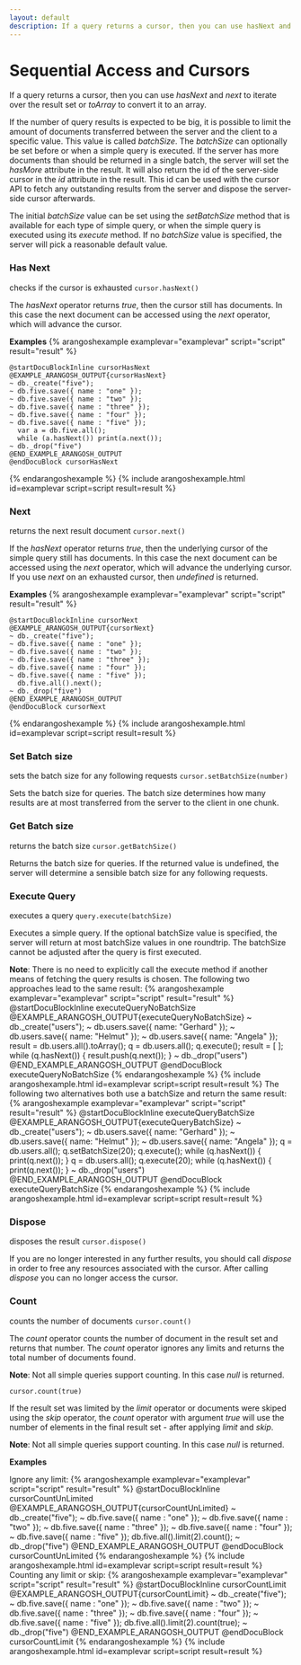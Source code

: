 ```yaml
---
layout: default
description: If a query returns a cursor, then you can use hasNext and next toiterate over the result set or toArray to convert it to an array
---
```

Sequential Access and Cursors
=============================

If a query returns a cursor, then you can use *hasNext* and *next* to
iterate over the result set or *toArray* to convert it to an array.

If the number of query results is expected to be big, it is possible to 
limit the amount of documents transferred between the server and the client
to a specific value. This value is called *batchSize*. The *batchSize*
can optionally be set before or when a simple query is executed.
If the server has more documents than should be returned in a single batch,
the server will set the *hasMore* attribute in the result. It will also
return the id of the server-side cursor in the *id* attribute in the result.
This id can be used with the cursor API to fetch any outstanding results from
the server and dispose the server-side cursor afterwards.

The initial *batchSize* value can be set using the *setBatchSize*
method that is available for each type of simple query, or when the simple
query is executed using its *execute* method. If no *batchSize* value
is specified, the server will pick a reasonable default value.

### Has Next
<!-- js/common/modules/@arangodb/simple-query-common.js -->


checks if the cursor is exhausted
`cursor.hasNext()`

The *hasNext* operator returns *true*, then the cursor still has
documents. In this case the next document can be accessed using the
*next* operator, which will advance the cursor.


**Examples**
{% arangoshexample examplevar="examplevar" script="script" result="result" %}

    @startDocuBlockInline cursorHasNext
    @EXAMPLE_ARANGOSH_OUTPUT{cursorHasNext}
    ~ db._create("five");
    ~ db.five.save({ name : "one" });
    ~ db.five.save({ name : "two" });
    ~ db.five.save({ name : "three" });
    ~ db.five.save({ name : "four" });
    ~ db.five.save({ name : "five" });
      var a = db.five.all();
      while (a.hasNext()) print(a.next());
    ~ db._drop("five")
    @END_EXAMPLE_ARANGOSH_OUTPUT
    @endDocuBlock cursorHasNext
{% endarangoshexample %}
{% include arangoshexample.html id=examplevar script=script result=result %}

### Next
<!-- js/common/modules/@arangodb/simple-query-common.js -->


returns the next result document
`cursor.next()`

If the *hasNext* operator returns *true*, then the underlying
cursor of the simple query still has documents.  In this case the
next document can be accessed using the *next* operator, which
will advance the underlying cursor. If you use *next* on an
exhausted cursor, then *undefined* is returned.


**Examples**
{% arangoshexample examplevar="examplevar" script="script" result="result" %}

    @startDocuBlockInline cursorNext
    @EXAMPLE_ARANGOSH_OUTPUT{cursorNext}
    ~ db._create("five");
    ~ db.five.save({ name : "one" });
    ~ db.five.save({ name : "two" });
    ~ db.five.save({ name : "three" });
    ~ db.five.save({ name : "four" });
    ~ db.five.save({ name : "five" });
      db.five.all().next();
    ~ db._drop("five")
    @END_EXAMPLE_ARANGOSH_OUTPUT
    @endDocuBlock cursorNext
{% endarangoshexample %}
{% include arangoshexample.html id=examplevar script=script result=result %}

### Set Batch size
<!-- js/common/modules/@arangodb/simple-query-common.js -->


sets the batch size for any following requests
`cursor.setBatchSize(number)`

Sets the batch size for queries. The batch size determines how many results
are at most transferred from the server to the client in one chunk.


### Get Batch size
<!-- js/common/modules/@arangodb/simple-query-common.js -->


returns the batch size
`cursor.getBatchSize()`

Returns the batch size for queries. If the returned value is undefined, the
server will determine a sensible batch size for any following requests.


### Execute Query
<!-- js/common/modules/@arangodb/simple-query-common.js -->


executes a query
`query.execute(batchSize)`

Executes a simple query. If the optional batchSize value is specified,
the server will return at most batchSize values in one roundtrip.
The batchSize cannot be adjusted after the query is first executed.

**Note**: There is no need to explicitly call the execute method if another
means of fetching the query results is chosen. The following two approaches
lead to the same result:
{% arangoshexample examplevar="examplevar" script="script" result="result" %}
    @startDocuBlockInline executeQueryNoBatchSize
    @EXAMPLE_ARANGOSH_OUTPUT{executeQueryNoBatchSize}
    ~ db._create("users");
    ~ db.users.save({ name: "Gerhard" });
    ~ db.users.save({ name: "Helmut" });
    ~ db.users.save({ name: "Angela" });
      result = db.users.all().toArray();
      q = db.users.all(); q.execute(); result = [ ]; while (q.hasNext()) { result.push(q.next()); }
    ~ db._drop("users")
    @END_EXAMPLE_ARANGOSH_OUTPUT
    @endDocuBlock executeQueryNoBatchSize
{% endarangoshexample %}
{% include arangoshexample.html id=examplevar script=script result=result %}
The following two alternatives both use a batchSize and return the same
result:
{% arangoshexample examplevar="examplevar" script="script" result="result" %}
    @startDocuBlockInline executeQueryBatchSize
    @EXAMPLE_ARANGOSH_OUTPUT{executeQueryBatchSize}
    ~ db._create("users");
    ~ db.users.save({ name: "Gerhard" });
    ~ db.users.save({ name: "Helmut" });
    ~ db.users.save({ name: "Angela" });
      q = db.users.all(); q.setBatchSize(20); q.execute(); while (q.hasNext()) { print(q.next()); }
      q = db.users.all(); q.execute(20); while (q.hasNext()) { print(q.next()); }
    ~ db._drop("users")
    @END_EXAMPLE_ARANGOSH_OUTPUT
    @endDocuBlock executeQueryBatchSize
{% endarangoshexample %}
{% include arangoshexample.html id=examplevar script=script result=result %}


### Dispose
<!-- js/common/modules/@arangodb/simple-query-common.js -->


disposes the result
`cursor.dispose()`

If you are no longer interested in any further results, you should call
*dispose* in order to free any resources associated with the cursor.
After calling *dispose* you can no longer access the cursor.


### Count
<!-- js/common/modules/@arangodb/simple-query-common.js -->


counts the number of documents
`cursor.count()`

The *count* operator counts the number of document in the result set and
returns that number. The *count* operator ignores any limits and returns
the total number of documents found.

**Note**: Not all simple queries support counting. In this case *null* is
returned.

`cursor.count(true)`

If the result set was limited by the *limit* operator or documents were
skiped using the *skip* operator, the *count* operator with argument
*true* will use the number of elements in the final result set - after
applying *limit* and *skip*.

**Note**: Not all simple queries support counting. In this case *null* is
returned.


**Examples**


Ignore any limit:
{% arangoshexample examplevar="examplevar" script="script" result="result" %}
    @startDocuBlockInline cursorCountUnLimited
    @EXAMPLE_ARANGOSH_OUTPUT{cursorCountUnLimited}
    ~ db._create("five");
    ~ db.five.save({ name : "one" });
    ~ db.five.save({ name : "two" });
    ~ db.five.save({ name : "three" });
    ~ db.five.save({ name : "four" });
    ~ db.five.save({ name : "five" });
      db.five.all().limit(2).count();
    ~ db._drop("five")
    @END_EXAMPLE_ARANGOSH_OUTPUT
    @endDocuBlock cursorCountUnLimited
{% endarangoshexample %}
{% include arangoshexample.html id=examplevar script=script result=result %}
Counting any limit or skip:
{% arangoshexample examplevar="examplevar" script="script" result="result" %}
    @startDocuBlockInline cursorCountLimit
    @EXAMPLE_ARANGOSH_OUTPUT{cursorCountLimit}
    ~ db._create("five");
    ~ db.five.save({ name : "one" });
    ~ db.five.save({ name : "two" });
    ~ db.five.save({ name : "three" });
    ~ db.five.save({ name : "four" });
    ~ db.five.save({ name : "five" });
      db.five.all().limit(2).count(true);
    ~ db._drop("five")
    @END_EXAMPLE_ARANGOSH_OUTPUT
    @endDocuBlock cursorCountLimit
{% endarangoshexample %}
{% include arangoshexample.html id=examplevar script=script result=result %}

